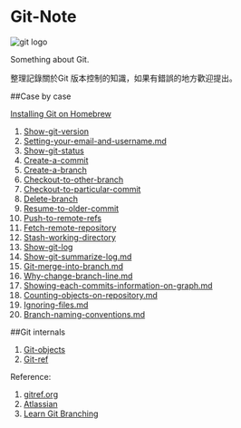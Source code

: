 Git-Note
========

![git logo](http://git-scm.com/images/logo@2x.png)

Something about Git.

整理記錄關於Git 版本控制的知識，如果有錯誤的地方歡迎提出。 

##Case by case


[Installing Git on Homebrew](https://github.com/chuanxd/Git-Note/blob/master/case-by-case/Git-on-homegrew.md)

1. [Show-git-version](https://github.com/chuanxd/Git-Note/blob/master/case-by-case/Show-git-version.md)
2. [Setting-your-email-and-username.md](https://github.com/chuanxd/Git-Note/blob/master/case-by-case/Setting-your-email-and-username.md)
3. [Show-git-status](https://github.com/chuanxd/Git-Note/blob/master/case-by-case/Show-git-status.md)
4. [Create-a-commit](https://github.com/chuanxd/Git-Note/blob/master/case-by-case/Create-a-commit.md)
5. [Create-a-branch](https://github.com/chuanxd/Git-Note/blob/master/case-by-case/Create-a-branch.md)
6. [Checkout-to-other-branch](https://github.com/chuanxd/Git-Note/blob/master/case-by-case/Checkout-to-other-branch.md)
7. [Checkout-to-particular-commit](https://github.com/chuanxd/Git-Note/blob/master/case-by-case/Checkout-to-particular-commit.md)
8. [Delete-branch](https://github.com/chuanxd/Git-Note/blob/master/case-by-case/Delete-branch.md)
9. [Resume-to-older-commit](https://github.com/chuanxd/Git-Note/blob/master/case-by-case/Resume-to-older-commit.md)
10. [Push-to-remote-refs](https://github.com/chuanxd/Git-Note/blob/master/case-by-case/Push-to-remote-refs.md)
11. [Fetch-remote-repository](https://github.com/chuanxd/Git-Note/blob/master/case-by-case/Fetch-remote-repository.md)
12. [Stash-working-directory](https://github.com/chuanxd/Git-Note/blob/master/case-by-case/Stash-working-directory.md)
13. [Show-git-log](https://github.com/chuanxd/Git-Note/blob/master/case-by-case/Show-git-log.md)
14. [Show-git-summarize-log.md](https://github.com/chuanxd/Git-Note/blob/master/case-by-case/Show-git-summarize-log.md)
15. [Git-merge-into-branch.md](https://github.com/chuanxd/Git-Note/blob/master/case-by-case/Git-merge-into-branch.md)
16. [Why-change-branch-line.md](https://github.com/chuanxd/Git-Note/blob/master/case-by-case/Why-change-branch-line.md)
17. [Showing-each-commits-information-on-graph.md](https://github.com/chuanxd/Git-Note/blob/master/case-by-case/Showing-each-commits-information-on-graph.md)
18. [Counting-objects-on-repository.md](https://github.com/chuanxd/Git-Note/blob/master/case-by-case/Counting-objects-on-repository.md)
19. [Ignoring-files.md](https://github.com/chuanxd/Git-Note/blob/master/case-by-case/Ignoring-files.md)
20. [Branch-naming-conventions.md](https://github.com/chuanxd/Git-Note/blob/master/case-by-case/Branch-naming-conventions.md)

##Git internals

1. [Git-objects](https://github.com/chuanxd/Git-Note/blob/master/git-internals/git-objects.md)
2. [Git-ref](https://github.com/chuanxd/Git-Note/blob/master/git-internals/git-ref.md)


Reference:

1. [gitref.org](http://gitref.org/index.html)
2. [Atlassian](https://www.atlassian.com/git/tutorials/)
3. [Learn Git Branching](http://pcottle.github.io/learnGitBranching/)
